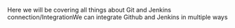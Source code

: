 Here we will be covering all things about Git and Jenkins connection/IntegrationWe can integrate Github and Jenkins in multiple ways
